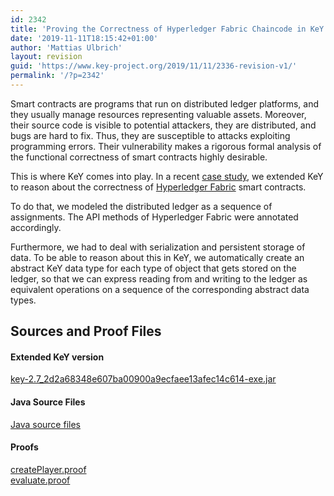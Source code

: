 ```yaml
---
id: 2342
title: 'Proving the Correctness of Hyperledger Fabric Chaincode in KeY'
date: '2019-11-11T18:15:42+01:00'
author: 'Mattias Ulbrich'
layout: revision
guid: 'https://www.key-project.org/2019/11/11/2336-revision-v1/'
permalink: '/?p=2342'
---
```


Smart contracts are programs that run on distributed ledger platforms, and they usually manage resources representing valuable assets. Moreover, their source code is visible to potential attackers, they are distributed, and bugs are hard to fix. Thus, they are susceptible to attacks exploiting programming errors. Their vulnerability makes a rigorous formal analysis of the functional correctness of smart contracts highly desirable.

This is where KeY comes into play. In a recent [case study](https://formal.iti.kit.edu/biblio/?lang=en&key=BeckertHerdaKirstenEA2018), we extended KeY to reason about the correctness of [Hyperledger Fabric](https://www.hyperledger.org/projects/fabric) smart contracts.

To do that, we modeled the distributed ledger as a sequence of assignments. The API methods of Hyperledger Fabric were annotated accordingly.

Furthermore, we had to deal with serialization and persistent storage of data. To be able to reason about this in KeY, we automatically create an abstract KeY data type for each type of object that gets stored on the ledger, so that we can express reading from and writing to the ledger as equivalent operations on a sequence of the corresponding abstract data types.

## Sources and Proof Files

#### Extended KeY version

[key-2.7\_2d2a68348e607ba00900a9ecfaee13afec14c614-exe.jar](https://www.key-project.org/wp-content/uploads/2019/11/key-2.7_2d2a68348e607ba00900a9ecfaee13afec14c614-exe.jar)

#### Java Source Files

[Java source files](https://www.key-project.org/wp-content/uploads/2019/11/java-sources.zip)

#### Proofs

[createPlayer.proof](https://www.key-project.org/wp-content/uploads/2019/11/createPlayer.proof)  
[evaluate.proof](https://www.key-project.org/wp-content/uploads/2019/11/evaluate.proof)